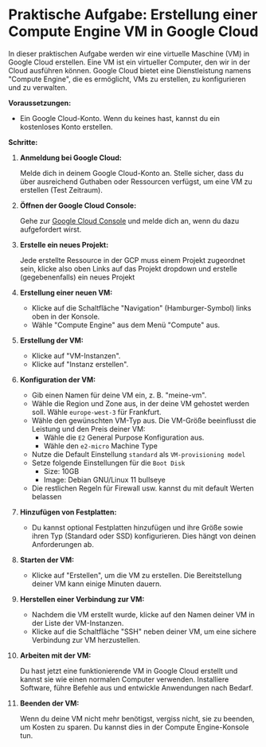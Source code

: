 # Praktische Aufgabe: Erstellung einer Compute Engine VM in Google Cloud

In dieser praktischen Aufgabe werden wir eine virtuelle Maschine (VM) in Google Cloud erstellen. Eine VM ist ein virtueller Computer, den wir in der Cloud ausführen können. Google Cloud bietet eine Dienstleistung namens "Compute Engine", die es ermöglicht, VMs zu erstellen, zu konfigurieren und zu verwalten.

**Voraussetzungen:**

- Ein Google Cloud-Konto. Wenn du keines hast, kannst du ein kostenloses Konto erstellen.

**Schritte:**

1. **Anmeldung bei Google Cloud:**

    Melde dich in deinem Google Cloud-Konto an. Stelle sicher, dass du über ausreichend Guthaben oder Ressourcen verfügst, um eine VM zu erstellen (Test Zeitraum).

2. **Öffnen der Google Cloud Console:**

    Gehe zur [Google Cloud Console](https://console.cloud.google.com/) und melde dich an, wenn du dazu aufgefordert wirst.

3. **Erstelle ein neues Projekt:**
    
    Jede erstellte Ressource in der GCP muss einem Projekt zugeordnet sein, klicke also oben Links auf das Projekt dropdown und erstelle (gegebenenfalls) ein neues Projekt

4. **Erstellung einer neuen VM:**

    - Klicke auf die Schaltfläche "Navigation" (Hamburger-Symbol) links oben in der Konsole.
    - Wähle "Compute Engine" aus dem Menü "Compute" aus.

5. **Erstellung der VM:**

    - Klicke auf "VM-Instanzen".
    - Klicke auf "Instanz erstellen".

5. **Konfiguration der VM:**

    - Gib einen Namen für deine VM ein, z. B. "meine-vm".
    - Wähle die Region und Zone aus, in der deine VM gehostet werden soll. Wähle `europe-west-3` für Frankfurt.
    - Wähle den gewünschten VM-Typ aus. Die VM-Größe beeinflusst die Leistung und den Preis deiner VM:
        - Wähle die `E2` General Purpose Konfiguration aus.
        - Wähle den `e2-micro` Machine Type
    - Nutze die Default Einstellung `standard` als `VM-provisioning model`
    - Setze folgende Einstellungen für die `Boot Disk`
        - Size: 10GB
        - Image: Debian GNU/Linux 11 bullseye
    - Die restlichen Regeln für Firewall usw. kannst du mit default Werten belassen

6. **Hinzufügen von Festplatten:**

    - Du kannst optional Festplatten hinzufügen und ihre Größe sowie ihren Typ (Standard oder SSD) konfigurieren. Dies hängt von deinen Anforderungen ab.

7. **Starten der VM:**

    - Klicke auf "Erstellen", um die VM zu erstellen. Die Bereitstellung deiner VM kann einige Minuten dauern.

8. **Herstellen einer Verbindung zur VM:**

    - Nachdem die VM erstellt wurde, klicke auf den Namen deiner VM in der Liste der VM-Instanzen.
    - Klicke auf die Schaltfläche "SSH" neben deiner VM, um eine sichere Verbindung zur VM herzustellen.

9. **Arbeiten mit der VM:**

    Du hast jetzt eine funktionierende VM in Google Cloud erstellt und kannst sie wie einen normalen Computer verwenden. Installiere Software, führe Befehle aus und entwickle Anwendungen nach Bedarf.

10. **Beenden der VM:**

    Wenn du deine VM nicht mehr benötigst, vergiss nicht, sie zu beenden, um Kosten zu sparen. Du kannst dies in der Compute Engine-Konsole tun.

